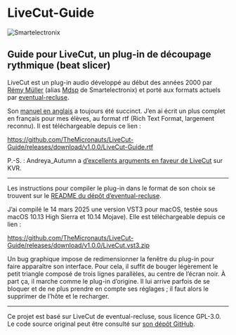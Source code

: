 # LiveCut-Guide

![Smartelectronix](https://github.com/user-attachments/assets/b2350146-99d9-4ef6-a6f9-dc835d0ad967)

## Guide pour LiveCut, un plug-in de découpage rythmique (beat slicer)

LiveCut est un plug-in audio développé au début des années 2000 par [Rémy Müller](https://github.com/remymuller) (alias [Mdsp](https://github.com/mdsp) de Smartelectronix) et porté aux formats actuels par [eventual-recluse](https://github.com/eventual-recluse).

Son [manuel en anglais](https://web.archive.org/web/20120611154114/http://mdsp.smartelectronix.com/doc/index.php/Livecut) a toujours été succinct. J’en ai écrit un plus complet en français pour mes élèves, au format rtf (Rich Text Format, largement reconnu). Il est téléchargeable depuis ce lien :

https://github.com/TheMicronauts/LiveCut-Guide/releases/download/v1.0.0/LiveCut-Guide.rtf

P.-S. : Andreya_Autumn a [d’excellents arguments en faveur de LiveCut](https://www.kvraudio.com/forum/viewtopic.php?p=8490625#p8490625) sur KVR.

---

Les instructions pour compiler le plug-in dans le format de son choix se trouvent sur le [README du dépôt d’eventual-recluse](https://github.com/eventual-recluse/LiveCut).     

J’ai compilé le 14 mars 2025 une version VST3 pour macOS, testée sous macOS 10.13 High Sierra et 10.14 Mojave). Elle est téléchargeable depuis ce lien :

https://github.com/TheMicronauts/LiveCut-Guide/releases/download/v1.0.0/LiveCut.vst3.zip

Un bug graphique impose de redimensionner la fenêtre du plug-in pour faire apparaître son interface. Pour cela, il suffit de bouger légèrement le petit triangle composé de trois lignes parallèles, au centre de l’écran noir. À part ça, il marche comme le plug-in d’origine. Il lui arrive parfois de se bloquer et de ne plus prendre en compte ses réglages ; il faut alors le supprimer de l’hôte et le recharger.

---

Ce projet est basé sur LiveCut de eventual-recluse, sous licence GPL-3.0.
Le code source original peut être consulté sur [son dépôt GitHub](https://github.com/eventual-recluse/LiveCut).
